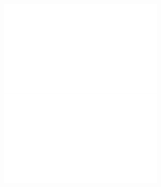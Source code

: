 ![](https://github.com/kaubu/psychic-happiness/blob/master/generated/overview.svg)
![](https://github.com/kaubu/psychic-happiness/blob/master/generated/languages.svg)
